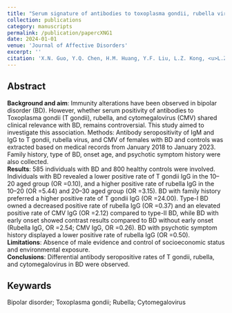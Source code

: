 ```yaml
---
title: "Serum signature of antibodies to toxoplasma gondii, rubella virus, and cytomegalovirus in females with bipolar disorder: A cross-sectional study"
collection: publications
category: manuscripts
permalink: /publication/papercXNG1
date: 2024-01-01
venue: 'Journal of Affective Disorders'
excerpt: ''
citation: 'X.N. Guo, Y.Q. Chen, H.M. Huang, Y.F. Liu, L.Z. Kong, <u>L.Z.C. Chen</u>, H.L. Lyu, T.S. Gao, J.B. Lai, D. Zhang, S.H. Hu. &quot;Serum signature of antibodies to toxoplasma gondii, rubella virus, and cytomegalovirus in females with bipolar disorder: A cross-sectional study.&quot; <i>Journal of Affective Disorders</i>, 2024, 361:82-90. https://doi.org/10.1016/j.jad.2024.06.014'
---
```


<!---
paperurl: 'http://chainjackson.github.io/Chain.github.io/files/papercXNG1.pdf'
--->

## Abstract
**Background and aim**: Immunity alterations have been observed in bipolar disorder (BD). However, whether serum 
positivity of antibodies to Toxoplasma gondii (T gondii), rubella, and cytomegalovirus (CMV) shared clinical 
relevance with BD, remains controversial. This study aimed to investigate this association. 
Methods: Antibody seropositivity of IgM and IgG to T gondii, rubella virus, and CMV of females with BD and 
controls was extracted based on medical records from January 2018 to January 2023. Family history, type of BD, 
onset age, and psychotic symptom history were also collected. <br>
**Results**: 585 individuals with BD and 800 healthy controls were involved. Individuals with BD revealed a lower 
positive rate of T gondii IgG in the 10–20 aged group (OR =0.10), and a higher positive rate of rubella IgG in the 
10–20 (OR =5.44) and 20–30 aged group (OR =3.15). BD with family history preferred a higher positive rate of 
T gondii IgG (OR =24.00). Type-I BD owned a decreased positive rate of rubella IgG (OR =0.37) and an elevated 
positive rate of CMV IgG (OR =2.12) compared to type-II BD, while BD with early onset showed contrast results 
compared to BD without early onset (Rubella IgG, OR =2.54; CMV IgG, OR =0.26). BD with psychotic symptom 
history displayed a lower positive rate of rubella IgG (OR =0.50). <br>
**Limitations**: Absence of male evidence and control of socioeconomic status and environmental exposure. <br> 
**Conclusions**: Differential antibody seropositive rates of T gondii, rubella, and cytomegalovirus in BD were 
observed.
## Keywards
Bipolar disorder; Toxoplasma gondii; Rubella; Cytomegalovirus 

